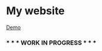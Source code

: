 <h1>My website</h1>
<a href='https://hungryvito.github.io'>Demo</a>
<br/>
<h3>* * * WORK IN PROGRESS * * *</h3>
